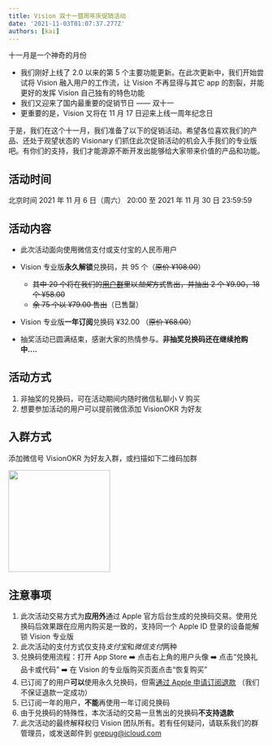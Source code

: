 ```yaml
---
title: Vision 双十一暨周年庆促销活动
date: '2021-11-03T01:07:37.277Z'
authors: [kai]
---
```


十一月是一个神奇的月份

- 我们刚好上线了 2.0 以来的第 5 个主要功能更新。在此次更新中，我们开始尝试将 Vision 融入用户的工作流，让 Vision 不再显得与其它 app 的割裂，并能更好的发挥 Vision 自己独有的特色功能
- 我们又迎来了国内最重要的促销节日 —— 双十一
- 更重要的是，Vision 又将在 11 月 17 日迎来上线一周年纪念日

于是，我们在这个十一月，我们准备了以下的促销活动。希望各位喜欢我们的产品、还处于观望状态的 Visionary 们抓住此次促销活动的机会入手我们的专业版吧。有你们的支持，我们才能源源不断开发出能够给大家带来价值的产品和功能。

## 活动时间

北京时间 2021 年 11 月 6 日（周六） 20:00 至 2021 年 11 月 30 日 23:59:59

## 活动内容

- 此次活动面向使用微信支付或支付宝的人民币用户
- Vision 专业版**永久解锁**兑换码，共 95 个（<s>原价 ¥108.00</s>）

  - <s>其中 20 个将在我们的[用户群](#入群方式)里以*抽奖*方式售出，并抽出 2 个 ¥9.90，18 个 ¥58.00</s>
  - <s>余 75 个以 ¥79.00 售出</s>（已售罄）

- Vision 专业版**一年订阅**兑换码 ¥32.00 （<s>原价 ¥68.00</s>）
- 抽奖活动已圆满结束，感谢大家的热情参与。**非抽奖兑换码还在继续抢购中....**

## 活动方式

<!-- 1. 我们将于 11 月 6 日（周六） 20:00 在两个[用户群](#入群方式)各发一个数量为 30 的红包，最终以群管理员公布的红包领取列表截图的顺序为准，以下序号为中奖序号（列表序号从 1 开始），其中序号 17 的用户抽中 ¥9.9 永久解锁兑换码，其余抽中 ¥58.00 永久兑换码。

> 2 7 9 10 11 **17** 19 22 24 29

2. 如果有中奖用户放弃购买，每有一个被放弃的中奖兑换码，我们将发一个数量为 10 拼手气红包，手气最佳者获得这一个兑换码购买资格，直到所有 20 个兑换码售出 -->

1. 非抽奖的兑换码，可在活动期间内随时微信私聊小 V 购买
2. 想要参加活动的用户可以提前微信添加 VisionOKR 为好友

## 入群方式

添加微信号 VisionOKR 为好友入群，或扫描如下二维码加群

<img src="/zh/img/wechat-group.jpeg" width="200" />

## 注意事项

1. 此次活动交易方式为**应用外**通过 Apple 官方后台生成的兑换码交易。使用兑换码后效果跟在应用内购买是一致的，支持同一个 Apple ID 登录的设备能解锁 Vision 专业版
2. 此次活动的支付方式仅支持*支付宝*和*微信支付*两种
3. 兑换码使用流程：打开 App Store ➡️ 点击右上角的用户头像 ➡️ 点击“兑换礼品卡或代码” ➡️ 在 Vision 的专业版购买页面点击“恢复购买”
4. 已订阅了的用户**可以**使用永久兑换码，但需[通过 Apple 申请订阅退款](https://reportaproblem.apple.com) （我们不保证退款一定成功）
5. 已订阅一年的用户，**不能**再使用一年订阅兑换码
6. 由于兑换码的特殊性，本次活动的交易一旦售出的兑换码**不支持退款**
7. 此次活动的最终解释权归 Vision 团队所有。若有任何疑问，请联系我们的群管理员，或发送邮件到 grepug@icloud.com
